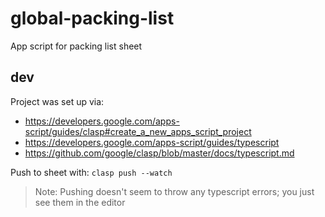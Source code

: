 # global-packing-list

App script for packing list sheet

## dev

Project was set up via:

- https://developers.google.com/apps-script/guides/clasp#create_a_new_apps_script_project
- https://developers.google.com/apps-script/guides/typescript
- https://github.com/google/clasp/blob/master/docs/typescript.md

Push to sheet with: `clasp push --watch`

> Note: Pushing doesn't seem to throw any typescript errors; you just see them
> in the editor

